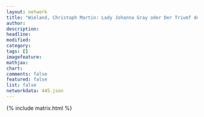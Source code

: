 ```yaml
---
layout: network
title: "Wieland, Christoph Martin: Lady Johanna Gray oder Der Triumf der Religion (1758)"
author:
description:
headline:
modified:
category:
tags: []
imagefeature: 
mathjax: 
chart: 
comments: false
featured: false
list: false
networkdata: 445.json
---
```

{% include matrix.html %}
